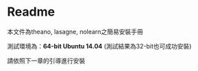 # Readme

本文件為theano, lasagne, nolearn之簡易安裝手冊

測試環境為：**64-bit Ubuntu 14.04** (測試結果為32-bit也可成功安裝)

請依照下一章的引導進行安裝